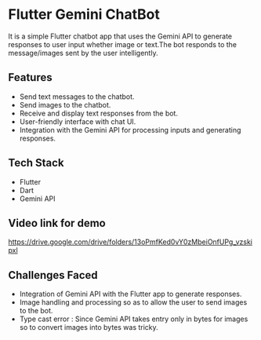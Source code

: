 # Flutter Gemini ChatBot

It is a simple Flutter chatbot app that uses the Gemini API to generate responses to user input whether image or text.The bot responds to the message/images sent by the user intelligently.

## Features
- Send text messages to the chatbot.
- Send images to the chatbot.
- Receive and display text responses from the bot.
- User-friendly interface with chat UI.
- Integration with the Gemini API for processing inputs and generating responses.

## Tech Stack
- Flutter
- Dart
- Gemini API

## Video link for demo
https://drive.google.com/drive/folders/13oPmfKed0vY0zMbeiOnfUPg_vzskipxl
## Challenges Faced

- Integration of Gemini API with the Flutter app to generate responses.
- Image handling and processing so as to allow the user to send images to the bot.
- Type cast error : Since Gemini API takes entry only in bytes for images so to convert images into bytes was tricky. 

